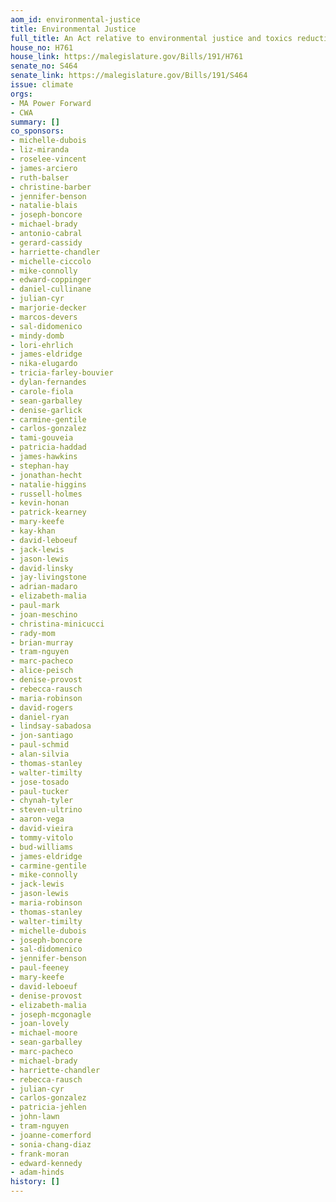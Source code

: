 ```yaml
---
aom_id: environmental-justice
title: Environmental Justice
full_title: An Act relative to environmental justice and toxics reduction in the Commonwealth
house_no: H761
house_link: https://malegislature.gov/Bills/191/H761
senate_no: S464
senate_link: https://malegislature.gov/Bills/191/S464
issue: climate
orgs:
- MA Power Forward
- CWA
summary: []
co_sponsors:
- michelle-dubois
- liz-miranda
- roselee-vincent
- james-arciero
- ruth-balser
- christine-barber
- jennifer-benson
- natalie-blais
- joseph-boncore
- michael-brady
- antonio-cabral
- gerard-cassidy
- harriette-chandler
- michelle-ciccolo
- mike-connolly
- edward-coppinger
- daniel-cullinane
- julian-cyr
- marjorie-decker
- marcos-devers
- sal-didomenico
- mindy-domb
- lori-ehrlich
- james-eldridge
- nika-elugardo
- tricia-farley-bouvier
- dylan-fernandes
- carole-fiola
- sean-garballey
- denise-garlick
- carmine-gentile
- carlos-gonzalez
- tami-gouveia
- patricia-haddad
- james-hawkins
- stephan-hay
- jonathan-hecht
- natalie-higgins
- russell-holmes
- kevin-honan
- patrick-kearney
- mary-keefe
- kay-khan
- david-leboeuf
- jack-lewis
- jason-lewis
- david-linsky
- jay-livingstone
- adrian-madaro
- elizabeth-malia
- paul-mark
- joan-meschino
- christina-minicucci
- rady-mom
- brian-murray
- tram-nguyen
- marc-pacheco
- alice-peisch
- denise-provost
- rebecca-rausch
- maria-robinson
- david-rogers
- daniel-ryan
- lindsay-sabadosa
- jon-santiago
- paul-schmid
- alan-silvia
- thomas-stanley
- walter-timilty
- jose-tosado
- paul-tucker
- chynah-tyler
- steven-ultrino
- aaron-vega
- david-vieira
- tommy-vitolo
- bud-williams
- james-eldridge
- carmine-gentile
- mike-connolly
- jack-lewis
- jason-lewis
- maria-robinson
- thomas-stanley
- walter-timilty
- michelle-dubois
- joseph-boncore
- sal-didomenico
- jennifer-benson
- paul-feeney
- mary-keefe
- david-leboeuf
- denise-provost
- elizabeth-malia
- joseph-mcgonagle
- joan-lovely
- michael-moore
- sean-garballey
- marc-pacheco
- michael-brady
- harriette-chandler
- rebecca-rausch
- julian-cyr
- carlos-gonzalez
- patricia-jehlen
- john-lawn
- tram-nguyen
- joanne-comerford
- sonia-chang-diaz
- frank-moran
- edward-kennedy
- adam-hinds
history: []
---
```

